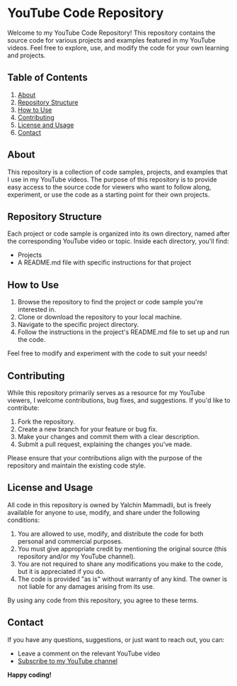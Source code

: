 # YouTube Code Repository

Welcome to my YouTube Code Repository! This repository contains the source code for various projects and examples featured in my YouTube videos. Feel free to explore, use, and modify the code for your own learning and projects.

## Table of Contents

1. [About](#about)
2. [Repository Structure](#repository-structure)
3. [How to Use](#how-to-use)
4. [Contributing](#contributing)
5. [License and Usage](#license-and-usage)
6. [Contact](#contact)

## About

This repository is a collection of code samples, projects, and examples that I use in my YouTube videos. The purpose of this repository is to provide easy access to the source code for viewers who want to follow along, experiment, or use the code as a starting point for their own projects.

## Repository Structure

Each project or code sample is organized into its own directory, named after the corresponding YouTube video or topic. Inside each directory, you'll find:

- Projects
- A README.md file with specific instructions for that project

## How to Use

1. Browse the repository to find the project or code sample you're interested in.
2. Clone or download the repository to your local machine.
3. Navigate to the specific project directory.
4. Follow the instructions in the project's README.md file to set up and run the code.

Feel free to modify and experiment with the code to suit your needs!

## Contributing

While this repository primarily serves as a resource for my YouTube viewers, I welcome contributions, bug fixes, and suggestions. If you'd like to contribute:

1. Fork the repository.
2. Create a new branch for your feature or bug fix.
3. Make your changes and commit them with a clear description.
4. Submit a pull request, explaining the changes you've made.

Please ensure that your contributions align with the purpose of the repository and maintain the existing code style.

## License and Usage

All code in this repository is owned by Yalchin Mammadli, but is freely available for anyone to use, modify, and share under the following conditions:

1. You are allowed to use, modify, and distribute the code for both personal and commercial purposes.
2. You must give appropriate credit by mentioning the original source (this repository and/or my YouTube channel).
3. You are not required to share any modifications you make to the code, but it is appreciated if you do.
4. The code is provided "as is" without warranty of any kind. The owner is not liable for any damages arising from its use.

By using any code from this repository, you agree to these terms.

## Contact

If you have any questions, suggestions, or just want to reach out, you can:

- Leave a comment on the relevant YouTube video
- [Subscribe to my YouTube channel](https://www.youtube.com/@Yalchin403)


**Happy coding!**

